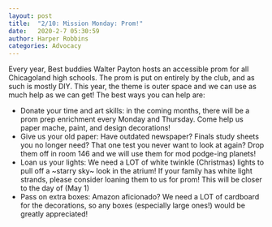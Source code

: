 ```yaml
---
layout: post
title:  "2/10: Mission Monday: Prom!"
date:   2020-2-7 05:30:59
author: Harper Robbins
categories: Advocacy
---
```


Every year, Best buddies Walter Payton hosts an accessible prom for all Chicagoland high schools. The prom is put on entirely by the club, and as such is mostly DIY. This year, the theme is outer space and we can use as much help as we can get! The best ways you can help are:

- Donate your time and art skills: in the coming months, there will be a prom prep enrichment every Monday and Thursday. Come help us paper mache, paint, and design decorations!
- Give us your old paper: Have outdated newspaper? Finals study sheets you no longer need? That one test you never want to look at again? Drop them off in room 146 and we will use them for mod podge-ing planets!
- Loan us your lights: We need a LOT of white twinkle (Christmas) lights to pull off a ~starry sky~ look in the atrium! If your family has white light strands, please consider loaning them to us for prom! This will be closer to the day of (May 1)
- Pass on extra boxes: Amazon aficionado? We need a LOT of cardboard for the decorations, so any boxes (especially large ones!) would be greatly appreciated!

